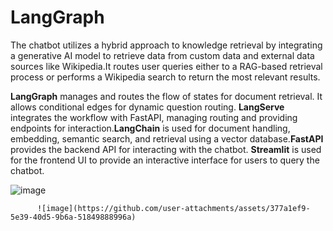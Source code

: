 # LangGraph

The chatbot utilizes a hybrid approach to knowledge retrieval by integrating a generative AI model to retrieve data from custom data and external data sources like Wikipedia.​It routes user queries either to a RAG-based retrieval process or performs a Wikipedia search to return the most relevant results.


**LangGraph** manages and routes the flow of states for document retrieval. It allows conditional edges for dynamic question routing.​
**LangServe** integrates the workflow with FastAPI, managing routing and providing endpoints for interaction.​
**LangChain** is used for document handling, embedding, semantic search, and retrieval using a vector database.​
**FastAPI** provides the backend API for interacting with the chatbot.​
**Streamlit** is used for the frontend UI to provide an interactive interface for users to query the chatbot.


![image](https://github.com/user-attachments/assets/000d707b-791a-4977-8e7f-ef483b4435ac)


      
      
          ![image](https://github.com/user-attachments/assets/377a1ef9-5e39-40d5-9b6a-51849888996a)
